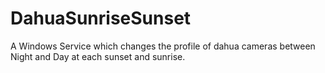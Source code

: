 # DahuaSunriseSunset
A Windows Service which changes the profile of dahua cameras between Night and Day at each sunset and sunrise.
